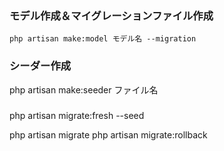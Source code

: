 ### モデル作成＆マイグレーションファイル作成
```php artisan make:model モデル名 --migration```
### シーダー作成
php artisan make:seeder ファイル名
###
php artisan migrate:fresh --seed

php artisan migrate
php artisan migrate:rollback